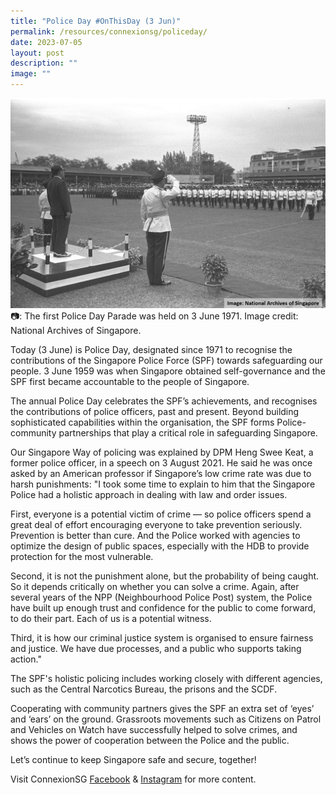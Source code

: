 ```yaml
---
title: "Police Day #OnThisDay (3 Jun)"
permalink: /resources/connexionsg/policeday/
date: 2023-07-05
layout: post
description: ""
image: ""
---
```

![](/images/connexionsg/2023/police%20day.png)
📷: The first Police Day Parade was held on 3 June 1971. Image credit: National Archives of Singapore.

Today (3 June) is Police Day, designated since 1971 to recognise the contributions of the Singapore Police Force (SPF) towards safeguarding our people. 3 June 1959 was when Singapore obtained self-governance and the SPF first became accountable to the people of Singapore.

The annual Police Day celebrates the SPF’s achievements, and recognises the contributions of police officers, past and present. Beyond building sophisticated capabilities within the organisation, the SPF forms Police-community partnerships that play a critical role in safeguarding Singapore.

Our Singapore Way of policing was explained by DPM Heng Swee Keat, a former police officer, in a speech on 3 August 2021. He said he was once asked by an American professor if Singapore’s low crime rate was due to harsh punishments: "I took some time to explain to him that the Singapore Police had a holistic approach in dealing with law and order issues.

First, everyone is a potential victim of crime — so police officers spend a great deal of effort encouraging everyone to take prevention seriously. Prevention is better than cure. And the Police worked with agencies to optimize the design of public spaces, especially with the HDB to provide protection for the most vulnerable.

Second, it is not the punishment alone, but the probability of being caught. So it depends critically on whether you can solve a crime. Again, after several years of the NPP (Neighbourhood Police Post) system, the Police have built up enough trust and confidence for the public to come forward, to do their part. Each of us is a potential witness.

Third, it is how our criminal justice system is organised to ensure fairness and justice. We have due processes, and a public who supports taking action."

The SPF's holistic policing includes working closely with different agencies, such as the Central Narcotics Bureau, the prisons and the SCDF.

Cooperating with community partners gives the SPF an extra set of ‘eyes’ and ‘ears’ on the ground. Grassroots movements such as Citizens on Patrol and Vehicles on Watch have successfully helped to solve crimes, and shows the power of cooperation between the Police and the public.

Let’s continue to keep Singapore safe and secure, together!

Visit ConnexionSG [Facebook](https://www.facebook.com/ConnexionSG) & [Instagram](https://www.instagram.com/connexionsg/) for more content.